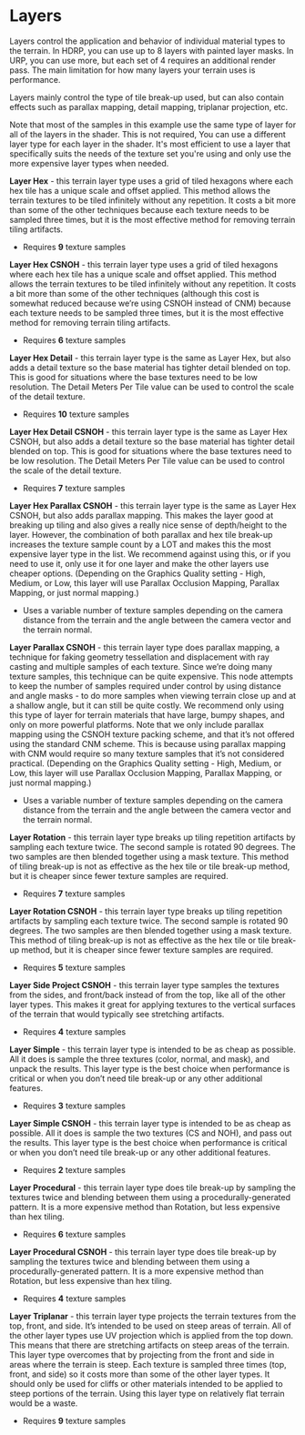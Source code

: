 # Layers

Layers control the application and behavior of individual material types to the terrain. In HDRP, you can use up to 8 layers with painted layer masks. In URP, you can use more, but each set of 4 requires an additional render pass. The main limitation for how many layers your terrain uses is performance.

Layers mainly control the type of tile break-up used, but can also contain effects such as parallax mapping, detail mapping, triplanar projection, etc.

Note that most of the samples in this example use the same type of layer for all of the layers in the shader.  This is not required, You can use a different layer type for each layer in the shader. It's most efficient to use a layer that specifically suits the needs of the texture set you're using and only use the more expensive layer types when needed.

**Layer Hex** - this terrain layer type uses a grid of tiled hexagons where each hex tile has a unique scale and offset applied.  This method allows the terrain textures to be tiled infinitely without any repetition.  It costs a bit more than some of the other techniques because each texture needs to be sampled three times, but it is the most effective method for removing terrain tiling artifacts.
- Requires **9** texture samples

**Layer Hex CSNOH** - this terrain layer type uses a grid of tiled hexagons where each hex tile has a unique scale and offset applied.  This method allows the terrain textures to be tiled infinitely without any repetition.  It costs a bit more than some of the other techniques (although this cost is somewhat reduced because we’re using CSNOH instead of CNM) because each texture needs to be sampled three times, but it is the most effective method for removing terrain tiling artifacts.
- Requires **6** texture samples

**Layer Hex Detail** - this terrain layer type is the same as Layer Hex, but also adds a detail texture so the base material has tighter detail blended on top. This is good for situations where the base textures need to be low resolution. The Detail Meters Per Tile value can be used to control the scale of the detail texture.
- Requires **10** texture samples

**Layer Hex Detail CSNOH** - this terrain layer type is the same as Layer Hex CSNOH, but also adds a detail texture so the base material has tighter detail blended on top. This is good for situations where the base textures need to be low resolution. The Detail Meters Per Tile value can be used to control the scale of the detail texture.
- Requires **7** texture samples

**Layer Hex Parallax CSNOH** - this terrain layer type is the same as Layer Hex CSNOH, but also adds parallax mapping. This makes the layer good at breaking up tiling and also gives a really nice sense of depth/height to the layer. However, the combination of both parallax and hex tile break-up increases the texture sample count by a LOT and makes this the most expensive layer type in the list. We recommend against using this, or if you need to use it, only use it for one layer and make the other layers  use cheaper options. (Depending on the Graphics Quality setting - High, Medium, or Low, this layer will use Parallax Occlusion Mapping, Parallax Mapping, or just normal mapping.)
- Uses a variable number of texture samples depending on the camera distance from the terrain and the angle between the camera vector and the terrain normal.

**Layer Parallax CSNOH** - this terrain layer type does parallax mapping, a technique for faking geometry tessellation and displacement with ray casting and multiple samples of each texture. Since we’re doing many texture samples, this technique can be quite expensive.  This node attempts to keep the number of samples required under control by using distance and angle masks - to do more samples when viewing terrain close up and at a shallow angle, but it can still be quite costly.  We recommend only using this type of layer for terrain materials that have large, bumpy shapes, and only on more powerful platforms. Note that we only include parallax mapping using the CSNOH texture packing scheme, and that it’s not offered using the standard CNM scheme.  This is because using parallax mapping with CNM would require so many texture samples that it’s not considered practical. (Depending on the Graphics Quality setting - High, Medium, or Low, this layer will use Parallax Occlusion Mapping, Parallax Mapping, or just normal mapping.)
- Uses a variable number of texture samples depending on the camera distance from the terrain and the angle between the camera vector and the terrain normal.

**Layer Rotation** - this terrain layer type breaks up tiling repetition artifacts by sampling each texture twice.  The second sample is rotated 90 degrees.  The two samples are then blended together using a mask texture. This method of tiling break-up is not as effective as the hex tile or tile break-up method, but it is cheaper since fewer texture samples are required.
- Requires **7** texture samples

**Layer Rotation CSNOH** - this terrain layer type breaks up tiling repetition artifacts by sampling each texture twice.  The second sample is rotated 90 degrees.  The two samples are then blended together using a mask texture. This method of tiling break-up is not as effective as the hex tile  or tile break-up method, but it is cheaper since fewer texture samples are required.
- Requires **5** texture samples

**Layer Side Project CSNOH** - this terrain layer type samples the textures from the sides, and front/back instead of from the top, like all of the other layer types. This makes it great for applying textures to the vertical surfaces of the terrain that would typically see stretching artifacts.
- Requires **4** texture samples

**Layer Simple** - this terrain layer type is intended to be as cheap as possible.  All it does is sample the three textures (color, normal, and mask), and unpack the results. This layer type is the best choice when performance is critical or when you don’t need tile break-up or any other additional features.
- Requires **3** texture samples

**Layer Simple CSNOH** - this terrain layer type is intended to be as cheap as possible.  All it does is sample the two textures (CS and NOH), and pass out the results. This layer type is the best choice when performance is critical or when you don’t need tile break-up or any other additional features.
- Requires **2** texture samples

**Layer Procedural** - this terrain layer type does tile break-up by sampling the textures twice and blending between them using a procedurally-generated pattern. It is a more expensive method than Rotation, but less expensive than hex tiling.
- Requires **6** texture samples

**Layer Procedural CSNOH** - this terrain layer type does tile break-up by sampling the textures twice and blending between them using a procedurally-generated pattern. It is a more expensive method than Rotation, but less expensive than hex tiling.
- Requires **4** texture samples

**Layer Triplanar** - this terrain layer type projects the terrain textures from the top, front, and side. It’s intended to be used on steep areas of terrain.  All of the other layer types use UV projection which is applied from the top down.  This means that there are stretching artifacts on steep areas of the terrain. This layer type overcomes that by projecting from the front and side in areas where the terrain is steep.   Each texture is sampled three times (top, front, and side) so it costs more than some of the other layer types. It should only be used for cliffs or other materials intended to be applied to steep portions of the terrain.  Using this layer type on relatively flat terrain would be a waste.
- Requires **9** texture samples


